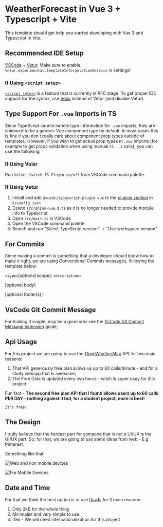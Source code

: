 # WeatherForecast in Vue 3 + Typescript + Vite

This template should get help you started developing with Vue 3 and Typescript in Vite.

## Recommended IDE Setup

[VSCode](https://code.visualstudio.com/) + [Vetur](https://marketplace.visualstudio.com/items?itemName=octref.vetur). Make sure to enable `vetur.experimental.templateInterpolationService` in settings!

### If Using `<script setup>`

[`<script setup>`](https://github.com/vuejs/rfcs/pull/227) is a feature that is currently in RFC stage. To get proper IDE support for the syntax, use [Volar](https://marketplace.visualstudio.com/items?itemName=johnsoncodehk.volar) instead of Vetur (and disable Vetur).

## Type Support For `.vue` Imports in TS

Since TypeScript cannot handle type information for `.vue` imports, they are shimmed to be a generic Vue component type by default. In most cases this is fine if you don't really care about component prop types outside of templates. However, if you wish to get actual prop types in `.vue` imports (for example to get props validation when using manual `h(...)` calls), you can use the following:

### If Using Volar

Run `Volar: Switch TS Plugin on/off` from VSCode command palette.

### If Using Vetur

1. Install and add `@vuedx/typescript-plugin-vue` to the [plugins section](https://www.typescriptlang.org/tsconfig#plugins) in `tsconfig.json`
2. Delete `src/shims-vue.d.ts` as it is no longer needed to provide module info to Typescript
3. Open `src/main.ts` in VSCode
4. Open the VSCode command palette
5. Search and run "Select TypeScript version" -> "Use workspace version"

## For Commits

Since making a commit is something that a developer should know how to make it right, we are using Conventional Commits messages, following the template below:

`<type>`[optional scope]: `<description>`

[optional body]

[optional footer(s)]

## VsCode Git Commit Message

For making it simple, may be a good idea see the [VsCode Git Commit Message extension](https://marketplace.visualstudio.com/items?itemName=rioukkevin.vscode-git-commit) guide;

## Api Usage

For this project we are going to use the [OpenWeatherMap](https://openweathermap.org) API for two main reasons:

1. That API generously free plan allows us up to 60 calls/minute - and for a study webapp that is awesome;
2. The Free Data is updated every two hours - witch is super okay for this project

Fun fact - **The second free plan API that I found allows users up to 60 calls PER DAY - nothing against it but, for a student project, more is best!**

`It's free!`

## The Design

I trully believe that the hardest part for someone that is not a UI/UX is the UI/UX part.
So, for that, we are going to use some ideas from web - E.g Pinterest.

Something like that

![Web and non mobile devices](https://cdn.dribbble.com/users/2158940/screenshots/7376567/media/35649246137de1ce1d3f68d4ad1e1ffa.png)

![For Mobile Devices](https://cdn.dribbble.com/users/2822495/screenshots/5771773/weather_4x.png?compress=1&resize=1000x750&vertical=top)

## Date and Time

For that we think the best option is to use [DayJs](https://day.js.org/) for 3 main reasons:

1. Only 2kB for the whole thing
2. Minimalist and very simple to use
3. I18n - We will need internationalization for this project